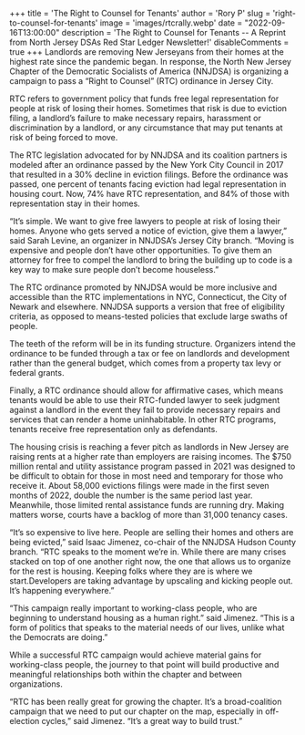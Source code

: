 +++
title = 'The Right to Counsel for Tenants'
author = 'Rory P'
slug = 'right-to-counsel-for-tenants'
image = 'images/rtcrally.webp'
date = "2022-09-16T13:00:00"
description = 'The Right to Counsel for Tenants -- A Reprint from North Jersey DSAs Red Star Ledger Newsletter!'
disableComments = true
+++
Landlords are removing New Jerseyans from their homes at the highest
rate since the pandemic began. In response, the North New Jersey Chapter
of the Democratic Socialists of America (NNJDSA) is organizing a campaign
to pass a “Right to Counsel” (RTC) ordinance in Jersey City.

RTC refers to government policy that funds free legal representation for 
people at risk of losing their homes. Sometimes that risk is due to eviction filing,
a landlord’s failure to make necessary repairs, harassment or discrimination
by a landlord, or any circumstance that may put tenants at risk of being forced
to move.

The RTC legislation advocated for by NNJDSA and its coalition partners is
modeled after an ordinance passed by the New York City Council in 2017
that resulted in a 30% decline in eviction filings. Before the ordinance was
passed, one percent of tenants facing eviction had legal representation
in housing court. Now, 74% have RTC representation, and 84% of those with
representation stay in their homes.

“It’s simple. We want to give free lawyers to people at risk of losing their
homes. Anyone who gets served a notice of eviction, give them a lawyer,” said Sarah Levine, an organizer in
NNJDSA’s Jersey City branch. “Moving is expensive and people don’t have other opportunities. 
To give them an attorney for free to compel the landlord to bring the building up to code is a key way to make sure people don’t become houseless.”

The RTC ordinance promoted by NNJDSA would be more inclusive and accessible than the RTC implementations in
NYC, Connecticut, the City of Newark and elsewhere. NNJDSA supports a version that free of eligibility criteria, as
opposed to means-tested policies that exclude large swaths of people.

The teeth of the reform will be in its funding structure. Organizers intend
the ordinance to be funded through a tax or fee on landlords and development rather than the general budget,
which comes from a property tax levy or federal grants.

Finally, a RTC ordinance should allow for affirmative cases, which means
tenants would be able to use their RTC-funded lawyer to seek judgment
against a landlord in the event they fail to provide necessary repairs and services 
that can render a home uninhabitable. In other RTC programs, tenants
receive free representation only as defendants.

The housing crisis is reaching a fever pitch as landlords in New Jersey are
raising rents at a higher rate than employers are raising incomes. The $750
million rental and utility assistance program passed in 2021 was designed to
be difficult to obtain for those in most need and temporary for those who receive it. About 58,000 evictions filings
were made in the first seven months of 2022, double the number is the same period last year. 
Meanwhile, those limited rental assistance funds are running dry. Making matters worse, courts
have a backlog of more than 31,000 tenancy cases.

“It’s so expensive to live here. People are selling their homes and others are
being evicted,” said Isaac Jimenez, co-chair of the NNJDSA Hudson County
branch. “RTC speaks to the moment we’re in. While there are many crises
stacked on top of one another right now, the one that allows us to organize for the rest is housing. Keeping
folks where they are is where we start.Developers are taking advantage by upscaling and kicking people out. It’s
happening everywhere.”

“This campaign really important to working-class people, who are beginning to understand 
housing as a human right.” said Jimenez. “This is a form of politics that speaks to the 
material needs of our lives, unlike what the Democrats are doing.”

While a successful RTC campaign would achieve material gains for working-class people, the journey to that
point will build productive and meaningful relationships both within the
chapter and between organizations.

“RTC has been really great for growing the chapter. It’s a broad-coalition campaign that we need to put our chapter
on the map, especially in off-election cycles,” said Jimenez. “It’s a great way to build trust.”

